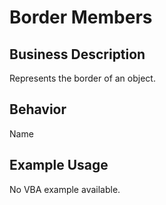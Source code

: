 # Border Members

## Business Description
Represents the border of an object.

## Behavior
Name

## Example Usage
No VBA example available.